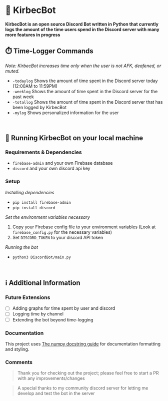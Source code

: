 # 🤖 KirbecBot
**KirbecBot is an open source Discord Bot written in Python that currently logs the amount of the time users spend in the Discord server with many more features in progress**
<br/>

## ⏱️ Time-Logger Commands

*Note: KirbecBot increases time only when the user is not AFK, deafened, or muted.*

* ```-todaylog``` Shows the amount of time spent in the Discord server today (12:00AM to 11:59PM)
* ```-weeklog``` Shows the amount of time spent in the Discord server for the past week
* ```-totallog``` Shows the amount of time spent in the Discord server that has been logged by KirbecBot
* ```-mylog``` Shows personalized information for the user
<br/>

## 🚀 Running KirbecBot on your local machine

### Requirements & Dependencies
* ```firebase-admin``` and your own Firebase database
* ```discord``` and your own discord api key

### Setup
*Installing dependencies*
- ```pip install firebase-admin```
- ```pip install discord```

*Set the environment variables necessary*
1. Copy your Firebase config file to your environment variables (Look at ```firebase_config.py``` for the necessary variables)
2. Set ```DISCORD_TOKEN``` to your discord API token

*Running the bot*
- ```python3 DiscordBot/main.py```
<br/>

## ℹ️ Additional Information

### Future Extensions
 - [ ] Adding graphs for time spent by user and discord
 - [ ] Logging time by channel
 - [ ] Extending the bot beyond time-logging
 
### Documentation
This project uses [The numpy docstring guide](https://numpydoc.readthedocs.io/en/latest/format.html) for documentation formatting and styling. 

### Comments
> Thank you for checking out the project; please feel free to start a PR with any improvements/changes

> A special thanks to my community discord server for letting me develop and test the bot in the server

